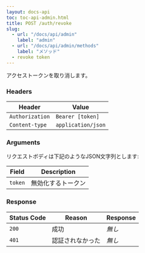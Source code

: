 ```yaml
---
layout: docs-api
toc: toc-api-admin.html
title: POST /auth/revoke
slug:
  - url: "/docs/api/admin"
    label: "admin"
  - url: "/docs/api/admin/methods"
    label: "メソッド"
  - revoke token
---
```


アクセストークンを取り消します。

### Headers

Header                     | Value
---------------------------|----------
`Authorization`            | `Bearer [token]`
`Content-type`             | `application/json`

### Arguments

リクエストボディは下記のようなJSON文字列とします:

Field   | Description
--------|------------------------
`token` | 無効化するトークン

### Response

Status Code | Reason         | Response
------------|----------------|--------------
`200`       | 成功             | _無し_
`401`       | 認証されなかった | _無し_
